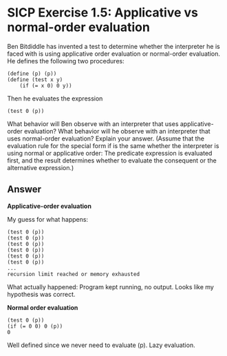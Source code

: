 # SICP Exercise 1.5: Applicative vs normal-order evaluation

Ben Bitdiddle has invented a test to determine
whether the interpreter he is faced with is using applicative order
evaluation or normal-order evaluation. He defines the
following two procedures:

    (define (p) (p))
    (define (test x y)
        (if (= x 0) 0 y))

Then he evaluates the expression

    (test 0 (p))

What behavior will Ben observe with an interpreter that
uses applicative-order evaluation? What behavior will he
observe with an interpreter that uses normal-order evaluation?
Explain your answer. 
(Assume that the evaluation rule for the special form if is the same whether the interpreter is using normal or applicative order: The predicate
expression is evaluated first, and the result determines
whether to evaluate the consequent or the alternative expression.)

## Answer

**Applicative-order evaluation**

My guess for what happens:

    (test 0 (p))
    (test 0 (p))
    (test 0 (p))
    (test 0 (p))
    (test 0 (p))
    (test 0 (p))
    ...
    recursion limit reached or memory exhausted

What actually happened: Program kept running, no output.
Looks like my hypothesis was correct.

**Normal order evaluation**

    (test 0 (p))
    (if (= 0 0) 0 (p))
    0

Well defined since we never need to evaluate (p). Lazy evaluation.